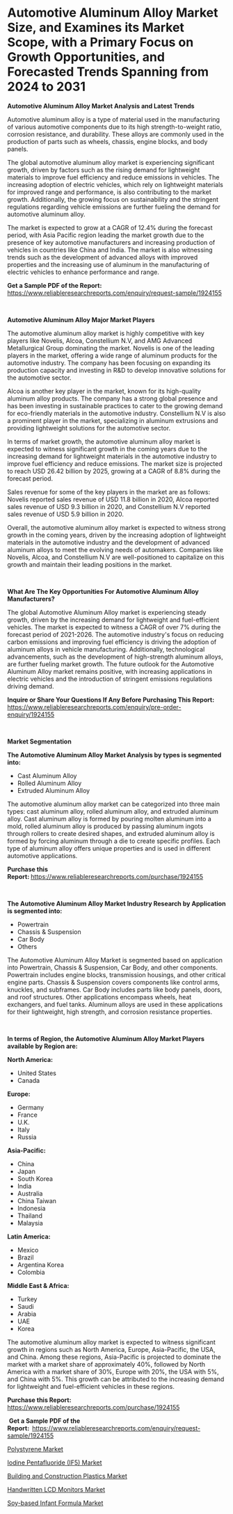 <p><h1>Automotive Aluminum Alloy Market Size, and Examines its Market Scope, with a Primary Focus on Growth Opportunities, and Forecasted Trends Spanning from 2024 to 2031</h1></p><p><strong>Automotive Aluminum Alloy Market Analysis and Latest Trends</strong></p>
<p><p>Automotive aluminum alloy is a type of material used in the manufacturing of various automotive components due to its high strength-to-weight ratio, corrosion resistance, and durability. These alloys are commonly used in the production of parts such as wheels, chassis, engine blocks, and body panels.</p><p>The global automotive aluminum alloy market is experiencing significant growth, driven by factors such as the rising demand for lightweight materials to improve fuel efficiency and reduce emissions in vehicles. The increasing adoption of electric vehicles, which rely on lightweight materials for improved range and performance, is also contributing to the market growth. Additionally, the growing focus on sustainability and the stringent regulations regarding vehicle emissions are further fueling the demand for automotive aluminum alloy.</p><p>The market is expected to grow at a CAGR of 12.4% during the forecast period, with Asia Pacific region leading the market growth due to the presence of key automotive manufacturers and increasing production of vehicles in countries like China and India. The market is also witnessing trends such as the development of advanced alloys with improved properties and the increasing use of aluminum in the manufacturing of electric vehicles to enhance performance and range.</p></p>
<p><strong>Get a Sample PDF of the Report:&nbsp;</strong> <a href="https://www.reliableresearchreports.com/enquiry/request-sample/1924155">https://www.reliableresearchreports.com/enquiry/request-sample/1924155</a></p>
<p>&nbsp;</p>
<p><strong>Automotive Aluminum Alloy Major Market Players</strong></p>
<p><p>The automotive aluminum alloy market is highly competitive with key players like Novelis, Alcoa, Constellium N.V, and AMG Advanced Metallurgical Group dominating the market. Novelis is one of the leading players in the market, offering a wide range of aluminum products for the automotive industry. The company has been focusing on expanding its production capacity and investing in R&D to develop innovative solutions for the automotive sector.</p><p>Alcoa is another key player in the market, known for its high-quality aluminum alloy products. The company has a strong global presence and has been investing in sustainable practices to cater to the growing demand for eco-friendly materials in the automotive industry. Constellium N.V is also a prominent player in the market, specializing in aluminum extrusions and providing lightweight solutions for the automotive sector.</p><p>In terms of market growth, the automotive aluminum alloy market is expected to witness significant growth in the coming years due to the increasing demand for lightweight materials in the automotive industry to improve fuel efficiency and reduce emissions. The market size is projected to reach USD 26.42 billion by 2025, growing at a CAGR of 8.8% during the forecast period.</p><p>Sales revenue for some of the key players in the market are as follows: Novelis reported sales revenue of USD 11.8 billion in 2020, Alcoa reported sales revenue of USD 9.3 billion in 2020, and Constellium N.V reported sales revenue of USD 5.9 billion in 2020.</p><p>Overall, the automotive aluminum alloy market is expected to witness strong growth in the coming years, driven by the increasing adoption of lightweight materials in the automotive industry and the development of advanced aluminum alloys to meet the evolving needs of automakers. Companies like Novelis, Alcoa, and Constellium N.V are well-positioned to capitalize on this growth and maintain their leading positions in the market.</p></p>
<p>&nbsp;</p>
<p><strong>What Are The Key Opportunities For Automotive Aluminum Alloy Manufacturers?</strong></p>
<p><p>The global Automotive Aluminum Alloy market is experiencing steady growth, driven by the increasing demand for lightweight and fuel-efficient vehicles. The market is expected to witness a CAGR of over 7% during the forecast period of 2021-2026. The automotive industry's focus on reducing carbon emissions and improving fuel efficiency is driving the adoption of aluminum alloys in vehicle manufacturing. Additionally, technological advancements, such as the development of high-strength aluminum alloys, are further fueling market growth. The future outlook for the Automotive Aluminum Alloy market remains positive, with increasing applications in electric vehicles and the introduction of stringent emissions regulations driving demand.</p></p>
<p><strong>Inquire or Share Your Questions If Any Before Purchasing This Report:</strong> <a href="https://www.reliableresearchreports.com/enquiry/pre-order-enquiry/1924155">https://www.reliableresearchreports.com/enquiry/pre-order-enquiry/1924155</a></p>
<p>&nbsp;</p>
<p><strong>Market Segmentation</strong></p>
<p><strong>The Automotive Aluminum Alloy Market Analysis by types is segmented into:</strong></p>
<p><ul><li>Cast Aluminum Alloy</li><li>Rolled Aluminum Alloy</li><li>Extruded Aluminum Alloy</li></ul></p>
<p><p>The automotive aluminum alloy market can be categorized into three main types: cast aluminum alloy, rolled aluminum alloy, and extruded aluminum alloy. Cast aluminum alloy is formed by pouring molten aluminum into a mold, rolled aluminum alloy is produced by passing aluminum ingots through rollers to create desired shapes, and extruded aluminum alloy is formed by forcing aluminum through a die to create specific profiles. Each type of aluminum alloy offers unique properties and is used in different automotive applications.</p></p>
<p><strong>Purchase this Report:&nbsp;</strong><a href="https://www.reliableresearchreports.com/purchase/1924155">https://www.reliableresearchreports.com/purchase/1924155</a></p>
<p>&nbsp;</p>
<p><strong>The Automotive Aluminum Alloy Market Industry Research by Application is segmented into:</strong></p>
<p><ul><li>Powertrain</li><li>Chassis & Suspension</li><li>Car Body</li><li>Others</li></ul></p>
<p><p>The Automotive Aluminum Alloy Market is segmented based on application into Powertrain, Chassis & Suspension, Car Body, and other components. Powertrain includes engine blocks, transmission housings, and other critical engine parts. Chassis & Suspension covers components like control arms, knuckles, and subframes. Car Body includes parts like body panels, doors, and roof structures. Other applications encompass wheels, heat exchangers, and fuel tanks. Aluminum alloys are used in these applications for their lightweight, high strength, and corrosion resistance properties.</p></p>
<p>&nbsp;</p>
<p><strong>In terms of Region, the Automotive Aluminum Alloy Market Players available by Region are:</strong></p>
<p>
    <p> <strong> North America: </strong>
        <ul>
            <li>United States</li>
            <li>Canada</li>
        </ul>
        </p> 
    <p> <strong> Europe: </strong>
        <ul>
            <li>Germany</li>
            <li>France</li>
            <li>U.K.</li>
            <li>Italy</li>
            <li>Russia</li>
        </ul>
        </p> 
    <p> <strong> Asia-Pacific: </strong>
        <ul>
            <li>China</li>
            <li>Japan</li>
            <li>South Korea</li>
            <li>India</li>
            <li>Australia</li>
            <li>China Taiwan</li>
            <li>Indonesia</li>
            <li>Thailand</li>
            <li>Malaysia</li>
        </ul>
        </p> 
    <p> <strong> Latin America: </strong>
        <ul>
            <li>Mexico</li>
            <li>Brazil</li>
            <li>Argentina Korea</li>
            <li>Colombia</li>
        </ul>
        </p> 
    <p> <strong> Middle East & Africa: </strong>
        <ul>
            <li>Turkey</li>
            <li>Saudi</li>
            <li>Arabia</li>
            <li>UAE</li>
            <li>Korea</li>
        </ul>
    </p>
    </p>
<p><p>The automotive aluminum alloy market is expected to witness significant growth in regions such as North America, Europe, Asia-Pacific, the USA, and China. Among these regions, Asia-Pacific is projected to dominate the market with a market share of approximately 40%, followed by North America with a market share of 30%, Europe with 20%, the USA with 5%, and China with 5%. This growth can be attributed to the increasing demand for lightweight and fuel-efficient vehicles in these regions.</p></p>
<p><strong>Purchase this Report: </strong><a href="https://www.reliableresearchreports.com/purchase/1924155">https://www.reliableresearchreports.com/purchase/1924155</a></p>
<p>&nbsp;<strong>Get a Sample PDF of the Report:&nbsp;&nbsp;</strong><a href="https://www.reliableresearchreports.com/enquiry/request-sample/1924155">https://www.reliableresearchreports.com/enquiry/request-sample/1924155</a></p>
<p><strong></strong></p>
<p><p><a href="https://view.publitas.com/reportprime-1/polystyrene-market-offer-valuable-insights-into-market-size-market-share-market-trends-and-projections-spanning-from-2024-to-2031/">Polystyrene Market</a></p><p><a href="https://artistic-helicopter-ca9.notion.site/Iodine-Pentafluoride-IF5-Market-Size-Market-Trends-and-Growth-Outlook-forecasted-for-period-from-c56aaffbe23e438d83655f7171b82b91">Iodine Pentafluoride (IF5) Market</a></p><p><a href="https://view.publitas.com/reportprime-1/building-and-construction-plastics-market-size-and-examines-its-market-scope-with-a-primary-focus-on-growth-opportunities-and-forecasted-trends-spanning-from-2024-to-2031/">Building and Construction Plastics Market</a></p><p><a href="https://valiant-lunge-8fe.notion.site/Handwritten-LCD-Monitors-Market-Size-Reflecting-a-Forecast-Till-2031-Market-By-Type-By-Application-1d78b3726eed44ab8ecbe5eb67f11ad7">Handwritten LCD Monitors Market</a></p><p><a href="https://picayune-night-cbd.notion.site/Soy-based-Infant-Formula-Market-Challenges-Opportunities-and-Growth-Drivers-and-Major-Market-Play-cefb787192bb4d16b70a1e9ad722a98f">Soy-based Infant Formula Market</a></p></p>